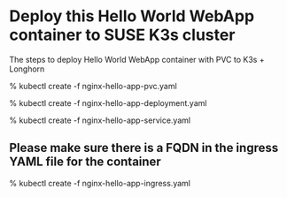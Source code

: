 # Deploy this Hello World WebApp container to SUSE K3s cluster

The steps to deploy Hello World WebApp container with PVC to K3s + Longhorn

% kubectl create -f nginx-hello-app-pvc.yaml 

% kubectl create -f nginx-hello-app-deployment.yaml 

% kubectl create -f nginx-hello-app-service.yaml 

## Please make sure there is a FQDN in the ingress YAML file for the container 

% kubectl create -f nginx-hello-app-ingress.yaml 
